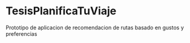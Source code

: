 # TesisPlanificaTuViaje
Prototipo de aplicacion de recomendacion de rutas basado en gustos y preferencias
